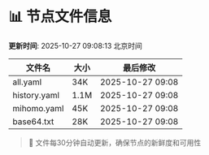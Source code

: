 # 📊 节点文件信息

**更新时间**: 2025-10-27 09:08:13 北京时间

| 文件名 | 大小 | 最后修改 |
|--------|------|----------|
| all.yaml | 34K | 2025-10-27 09:08 |
| history.yaml | 1.1M | 2025-10-27 09:08 |
| mihomo.yaml | 45K | 2025-10-27 09:08 |
| base64.txt | 28K | 2025-10-27 09:08 |

> 🔄 文件每30分钟自动更新，确保节点的新鲜度和可用性
